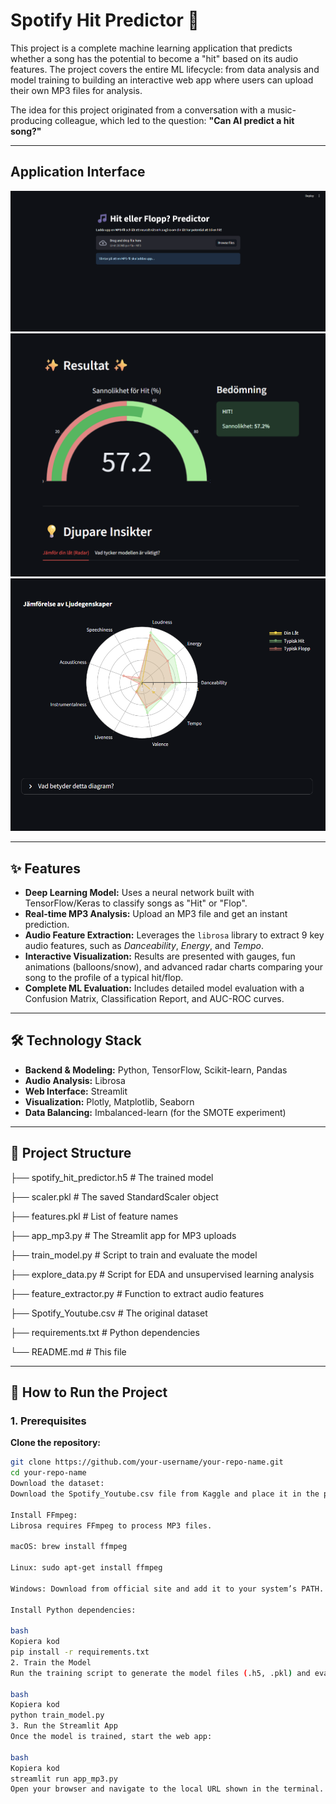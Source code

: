 # Spotify Hit Predictor 🎵

This project is a complete machine learning application that predicts whether a song has the potential to become a "hit" based on its audio features. The project covers the entire ML lifecycle: from data analysis and model training to building an interactive web app where users can upload their own MP3 files for analysis.

The idea for this project originated from a conversation with a music-producing colleague, which led to the question: **"Can AI predict a hit song?"**

---

## Application Interface

![App Screenshot](screenshots/main.png)  
![App Screenshot](screenshots/result.png)  
![App Screenshot](screenshots/more_result.png)  


---

## ✨ Features

- **Deep Learning Model:** Uses a neural network built with TensorFlow/Keras to classify songs as "Hit" or "Flop".
- **Real-time MP3 Analysis:** Upload an MP3 file and get an instant prediction.
- **Audio Feature Extraction:** Leverages the `librosa` library to extract 9 key audio features, such as *Danceability*, *Energy*, and *Tempo*.
- **Interactive Visualization:** Results are presented with gauges, fun animations (balloons/snow), and advanced radar charts comparing your song to the profile of a typical hit/flop.
- **Complete ML Evaluation:** Includes detailed model evaluation with a Confusion Matrix, Classification Report, and AUC-ROC curves.

---

## 🛠️ Technology Stack

- **Backend & Modeling:** Python, TensorFlow, Scikit-learn, Pandas  
- **Audio Analysis:** Librosa  
- **Web Interface:** Streamlit  
- **Visualization:** Plotly, Matplotlib, Seaborn  
- **Data Balancing:** Imbalanced-learn (for the SMOTE experiment)  

---

## 📂 Project Structure


├── spotify_hit_predictor.h5 # The trained model

├── scaler.pkl # The saved StandardScaler object

├── features.pkl # List of feature names

├── app_mp3.py # The Streamlit app for MP3 uploads

├── train_model.py # Script to train and evaluate the model

├── explore_data.py # Script for EDA and unsupervised learning analysis

├── feature_extractor.py # Function to extract audio features

├── Spotify_Youtube.csv # The original dataset

├── requirements.txt # Python dependencies

└── README.md # This file

---

## 🚀 How to Run the Project

### 1. Prerequisites

**Clone the repository:**
```bash
git clone https://github.com/your-username/your-repo-name.git
cd your-repo-name
Download the dataset:
Download the Spotify_Youtube.csv file from Kaggle and place it in the project’s root directory.

Install FFmpeg:
Librosa requires FFmpeg to process MP3 files.

macOS: brew install ffmpeg

Linux: sudo apt-get install ffmpeg

Windows: Download from official site and add it to your system’s PATH.

Install Python dependencies:

bash
Kopiera kod
pip install -r requirements.txt
2. Train the Model
Run the training script to generate the model files (.h5, .pkl) and evaluation charts:

bash
Kopiera kod
python train_model.py
3. Run the Streamlit App
Once the model is trained, start the web app:

bash
Kopiera kod
streamlit run app_mp3.py
Open your browser and navigate to the local URL shown in the terminal.
